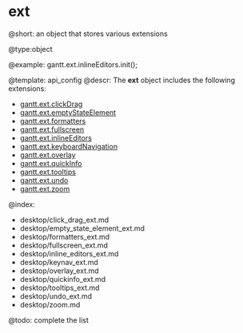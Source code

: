 ext
=============

@short:
	an object that stores various extensions

@type:object

@example:
gantt.ext.inlineEditors.init();

@template:	api_config
@descr:
The **ext** object includes the following extensions:

- [gantt.ext.clickDrag](desktop/click_drag_ext.md)
- [gantt.ext.emptyStateElement](desktop/empty_state_element_ext.md)
- [gantt.ext.formatters](desktop/formatters_ext.md)
- [gantt.ext.fullscreen](desktop/fullscreen_ext.md)
- [gantt.ext.inlineEditors](desktop/inline_editors_ext.md)
- [gantt.ext.keyboardNavigation](desktop/keynav_ext.md)
- [gantt.ext.overlay](desktop/overlay_ext.md)
- [gantt.ext.quickInfo](desktop/quickinfo_ext.md)
- [gantt.ext.tooltips](desktop/tooltips_ext.md)
- [gantt.ext.undo](desktop/undo_ext.md)
- [gantt.ext.zoom](desktop/zoom.md)

@index:
- desktop/click_drag_ext.md
- desktop/empty_state_element_ext.md
- desktop/formatters_ext.md
- desktop/fullscreen_ext.md
- desktop/inline_editors_ext.md
- desktop/keynav_ext.md
- desktop/overlay_ext.md
- desktop/quickinfo_ext.md
- desktop/tooltips_ext.md
- desktop/undo_ext.md
- desktop/zoom.md



@todo: complete the list